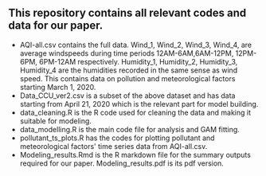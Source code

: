 ## This repository contains all relevant codes and data for our paper.
* AQI-all.csv contains the full data. Wind_1,	Wind_2,	Wind_3,	Wind_4, are average windspeeds during time periods 12AM-6AM,6AM-12PM, 12PM-6PM, 6PM-12AM respectively. Humidity_1,	Humidity_2,	Humidity_3,	Humidity_4 are the humidities recorded in the same sense as wind speed. This contains data on pollution and meteorological factors starting March 1, 2020.
* Data_CCU_ver2.csv is a subset of the above dataset and has data starting from April 21, 2020 which is the relevant part for model building.
* data_cleaning.R is the R code used for cleaning the data and making it suitable for modeling.
* data_modelling.R is the main code file for analysis and GAM fitting.
* pollutant_ts_plots.R has the codes for plotting pollutant and meteorological factors' time series data from AQI-all.csv. 
* Modeling_results.Rmd is the R markdown file for the summary outputs required for our paper. Modeling_results.pdf is its pdf version.
